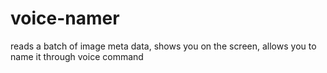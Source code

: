 # voice-namer
reads a batch of image meta data, shows you on the screen, allows you to name it through voice command
